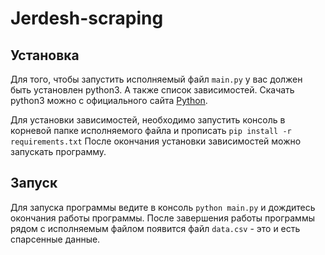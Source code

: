 # Jerdesh-scraping

## Установка
Для того, чтобы запустить исполняемый файл `main.py` у вас должен быть установлен python3. А также список зависимостей.
Скачать python3 можно с официального сайта [Python](https://python.org).

Для установки зависимостей, необходимо запустить консоль в корневой папке исполняемого файла и прописать `pip install -r requirements.txt`
После окончания установки зависимостей можно запускать программу.

## Запуск
Для запуска программы ведите в консоль `python main.py` и дождитесь окончания работы программы.
После завершения работы программы рядом с исполняемым файлом появится файл `data.csv` - это и есть спарсенные данные. 
